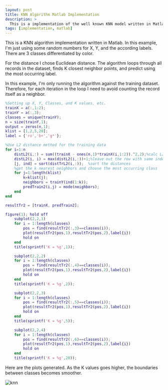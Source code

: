 ```yaml
---
layout: post
title: KNN Algorithm Matlab Implementation
description: >
  This is a implementation of the well known KNN model written in Matlab
tags: [implementation, matlab]
---
```


This is a KNN algorithm implementation written in Matlab. In this example, I'm
just using some random numbers for X, Y, and the according labels. There are
3 classes differentiated by color.

For the distance I chose Euclidean distance. The algorithm loops through all
records in the dataset, finds K closest neighbor points, and predict using the
most occurring label.

In this example, I'm only running the algorithm against the training dataset.
Therefore, for each iteration in the loop I need to avoid counting the record
itself as a neighbor.

~~~matlab
%Setting up X, Y, Classes, and K values, etc.
trainX = a(:,1:2);
trainY = a(:,3);
classes = unique(trainY);
n = size(trainY,1);
output = zeros(n,1);
klist = [1,2,5,20];
label = {'ro','b+','g*'};

%Use L2 distance method for the training data
for i=1:n
    distL2(i,:) = sum((trainX - ones(n,1)*trainX(i,1:2)).^2,2);%calc L2 distance  
    distL2(i, i) = max(distL2(i,:))+1;%leave out the row with same index
    [j, ind] = sort(distTrL2(i,:));  %sort the distances
    %get the k nearest neighbors and choose the most occurring class
    for j=1:length(klist)
        k=klist(j);
        neighbors = trainY(ind(1:k));
        predTrain2(i,j) = mode(neighbors);
    end
end

resultTr2 = [trainX, predTrain2];

figure(1); hold off
    subplot(2,2,1)
    for i = 1:length(classes)
        pos = find(resultTr2(:,3)==classes(i));
        plot(resultTr2(pos,1),resultTr2(pos,2),label{i})
        hold on
    end
    title(sprintf('K = %g',1));

    subplot(2,2,2)
    for i = 1:length(classes)
        pos = find(resultTr2(:,4)==classes(i));
        plot(resultTr2(pos,1),resultTr2(pos,2),label{i})
        hold on
    end
    title(sprintf('K = %g',2));

    subplot(2,2,3)
    for i = 1:length(classes)
        pos = find(resultTr2(:,5)==classes(i));
        plot(resultTr2(pos,1),resultTr2(pos,2),label{i})
        hold on
    end
    title(sprintf('K = %g',5));

    subplot(2,2,4)
    for i = 1:length(classes)
        pos = find(resultTr2(:,6)==classes(i));
        plot(resultTr2(pos,1),resultTr2(pos,2),label{i})
        hold on
    end
    title(sprintf('K = %g',20));
~~~

Here are the plots generated. As the K values goes higher, the
boundaries between classes becomes smoother.

<img src="{% asset 'knn.png' @path %}" alt="knn" />
